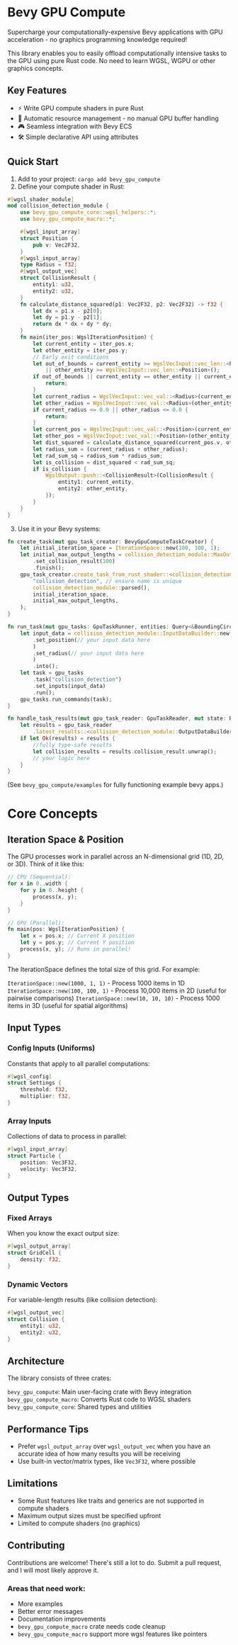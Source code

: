 # Bevy GPU Compute

Supercharge your computationally-expensive Bevy applications with GPU acceleration - no graphics programming knowledge required!

This library enables you to easily offload computationally intensive tasks to the GPU using pure Rust code. No need to learn WGSL, WGPU or other graphics concepts.

## Key Features

- ⚡ Write GPU compute shaders in pure Rust
- 🔄 Automatic resource management - no manual GPU buffer handling  
- 🎮 Seamless integration with Bevy ECS
- 🛠️ Simple declarative API using attributes

## Quick Start

1. Add to your project:
`cargo add bevy_gpu_compute`
2. Define your compute shader in Rust:
```rust
#[wgsl_shader_module]
mod collision_detection_module {
    use bevy_gpu_compute_core::wgsl_helpers::*;
    use bevy_gpu_compute_macro::*;

    #[wgsl_input_array]
    struct Position {
        pub v: Vec2F32,
    }
    #[wgsl_input_array]
    type Radius = f32;
    #[wgsl_output_vec]
    struct CollisionResult {
        entity1: u32,
        entity2: u32,
    }
    fn calculate_distance_squared(p1: Vec2F32, p2: Vec2F32) -> f32 {
        let dx = p1.x - p2[0];
        let dy = p1.y - p2[1];
        return dx * dx + dy * dy;
    }
    fn main(iter_pos: WgslIterationPosition) {
        let current_entity = iter_pos.x;
        let other_entity = iter_pos.y;
        // Early exit conditions
        let out_of_bounds = current_entity >= WgslVecInput::vec_len::<Position>()
            || other_entity >= WgslVecInput::vec_len::<Position>();
        if out_of_bounds || current_entity == other_entity || current_entity >= other_entity {
            return;
        }
        let current_radius = WgslVecInput::vec_val::<Radius>(current_entity);
        let other_radius = WgslVecInput::vec_val::<Radius>(other_entity);
        if current_radius <= 0.0 || other_radius <= 0.0 {
            return;
        }
        let current_pos = WgslVecInput::vec_val::<Position>(current_entity);
        let other_pos = WgslVecInput::vec_val::<Position>(other_entity);
        let dist_squared = calculate_distance_squared(current_pos.v, other_pos.v);
        let radius_sum = (current_radius + other_radius);
        let rad_sum_sq = radius_sum * radius_sum;
        let is_collision = dist_squared < rad_sum_sq;
        if is_collision {
            WgslOutput::push::<CollisionResult>(CollisionResult {
                entity1: current_entity,
                entity2: other_entity,
            });
        }
    }
}
```
3. Use it in your Bevy systems:
```rust
fn create_task(mut gpu_task_creator: BevyGpuComputeTaskCreator) {
    let initial_iteration_space = IterationSpace::new(100, 100, 1);
    let initial_max_output_lengths = collision_detection_module::MaxOutputLengthsBuilder::new()
        .set_collision_result(100)
        .finish();
    gpu_task_creator.create_task_from_rust_shader::<collision_detection_module::Types>(
        "collision_detection", // ensure name is unique
        collision_detection_module::parsed(),
        initial_iteration_space,
        initial_max_output_lengths,
    );
}

fn run_task(mut gpu_tasks: GpuTaskRunner, entities: Query<&BoundingCircleComponent>) {
    let input_data = collision_detection_module::InputDataBuilder::new()
        .set_position(// your input data here
        )
        .set_radius(// your input data here
        )
        .into();
    let task = gpu_tasks
        .task("collision_detection")
        .set_inputs(input_data)
        .run();
    gpu_tasks.run_commands(task);
}

fn handle_task_results(mut gpu_task_reader: GpuTaskReader, mut state: ResMut<State>) {
    let results = gpu_task_reader
        .latest_results::<collision_detection_module::OutputDataBuilder>("collision_detection");
    if let Ok(results) = results {
        //fully type-safe results
        let collision_results = results.collision_result.unwrap();
        // your logic here
    }
}

```
(See `bevy_gpu_compute/examples` for fully functioning example bevy apps.)

# Core Concepts
## Iteration Space & Position
The GPU processes work in parallel across an N-dimensional grid (1D, 2D, or 3D). Think of it like this:
```rust
// CPU (Sequential):
for x in 0..width {
    for y in 0..height {
        process(x, y);
    }
}

// GPU (Parallel):
fn main(pos: WgslIterationPosition) {
    let x = pos.x; // Current X position
    let y = pos.y; // Current Y position
    process(x, y); // Runs in parallel!
}
```
The IterationSpace defines the total size of this grid. For example:

`IterationSpace::new(1000, 1, 1)` - Process 1000 items in 1D
`IterationSpace::new(100, 100, 1)` - Process 10,000 items in 2D (useful for pairwise comparisons)
`IterationSpace::new(10, 10, 10)` - Process 1000 items in 3D (useful for spatial algorithms)

## Input Types
### Config Inputs (Uniforms)
Constants that apply to all parallel computations:
```rust
#[wgsl_config]
struct Settings {
    threshold: f32,
    multiplier: f32,
}
```
### Array Inputs
Collections of data to process in parallel:
```rust
#[wgsl_input_array]
struct Particle {
    position: Vec3F32,
    velocity: Vec3F32,
}
```
## Output Types
### Fixed Arrays
When you know the exact output size:
```rust
#[wgsl_output_array]
struct GridCell {
    density: f32,
}
```
### Dynamic Vectors
For variable-length results (like collision detection):
```rust
#[wgsl_output_vec]
struct Collision {
    entity1: u32,
    entity2: u32,
}
```

## Architecture
The library consists of three crates:

`bevy_gpu_compute`: Main user-facing crate with Bevy integration
`bevy_gpu_compute_macro`: Converts Rust code to WGSL shaders
`bevy_gpu_compute_core`: Shared types and utilities

## Performance Tips
- Prefer `wgsl_output_array` over `wgsl_output_vec` when you have an accurate idea of how many results you will be receiving
- Use built-in vector/matrix types, like `Vec3F32`, where possible

## Limitations

- Some Rust features like traits and generics are not supported in compute shaders
- Maximum output sizes must be specified upfront
- Limited to compute shaders (no graphics)

## Contributing
Contributions are welcome! There's still a lot to do. Submit a pull request, and I will most likely approve it.
### Areas that need work:
- More examples
- Better error messages
- Documentation improvements
- `bevy_gpu_compute_macro` crate needs code cleanup
- `bevy_gpu_compute_macro` support more wgsl features like pointers
